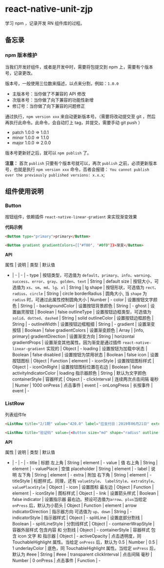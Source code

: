 
# react-native-unit-zjp

学习 npm ，记录开发 RN 组件库的过程。

## 备忘录

### npm 版本维护

当我们开发好组件，或者是开发中时，需要将包提交到 npm 上，需要有个版本号，记录更改。

版本号，一般使用三位数来描述，以点来分割，例如：`1.0.0`

- 主版本号：当你做了不兼容的 API 修改
- 次版本号：当你做了向下兼容的功能性新增
- 修订号：当你做了向下兼容的问题修正

通过执行，`npm version xxx` 来自动更新版本号。（需要将改动提交至 git ，然后再执行此命令。此命令，会自动打上 tag，并提交，需要手动 git push ）

- patch 1.0.0 => 1.0.1
- minor 1.0.0 => 1.1.0
- major 1.0.0 => 2.0.0

版本号更新好之后，就可以 `npm publish` 了。

**注意：** 首次 `publish` 只要有个版本号就可以，再次 `publish` 之前，必须更新版本号，也就是执行 `npm version xxx` 命令，否者会报错：
`You cannot publish over the previously published versions: x.x.x`;

## 组件使用说明

### Button

按钮组件，依赖插件 `react-native-linear-gradient` 来实现渐变效果

**代码示例**

```html
<Button type="primary">primary</Button>

<Button gradient gradientColors={['#f00', '#0f0']}>渐变</Button>
```

**API**

属性 | 说明 |  类型 | 默认值
- | - | - | -
type | 按钮类型，可选值为 `default`、`primary`、`info`、`warning`、`success`、`error`、`gray`、`golden`、`text` | String | default
size | 按钮大小，可选值为 `xs`、`sm`、`md`、`lg`、`xl` | String | lg
shape | 按钮形状，可选值为 `rect`、`radius`、`circle` | String | circle
borderRadius | 圆角大小, 当 `shape` 为 `radius` 时，可通过此属性控制圆角大小 | Number | -
color | 设置按钮文字颜色 | String | -
backgroundColor | 设置按钮背景颜色 | String | -
ghost | 设置幽灵按钮 | Boolean | false
outlineType | 设置按钮边框类型，可选值为 `solid`、`dotted`、`dashed` | String | solid
outlineColor | 设置按钮边框颜色 | String | -
outlineWidth | 设置按钮边框粗细 | String | -
gradient | 设置渐变按钮 | Boolean | false
gradientColors | 设置渐变颜色 | Array | [info, primary]
gradientDirection | 设置渐变方向 | String | horizontal
gradientProps | 设置渐变其他属性。因为渐变是通过插件 `react-native-linear-gradient` 实现的 | Object | -
loading | 设置按钮为加载中状态 | Boolean | false
disabled | 设置按钮为禁用状态 | Boolean | false
icon | 设置按钮图标 | Object \| Function \| element | -
iconStyle | 设置按钮图标样式 | Object | -
iconOnRight | 设置按钮图标位置在右边 | Boolean | false
activityIndicatorColor | loading 指示器颜色 | String | 默认为文字颜色
containerStyle | 容器样式 | Object | -
clickInterval | 连续两次点击间隔 毫秒 | Numer | 1000
onPress | 点击事件 | event | -
onLongPress | 长按事件 | event | -

### ListRow

列表组件fe


```html
<ListRow title="2/1期" value="420.0" label="应支付日：2019年06月21日" extra="已逾期" />

<ListRow title="验证码" value={<Button size="md" shape="radius" outline type="primary" outlineColor="#f00">获取验证码</Button>} />


```

**API**

属性 | 说明 |  类型 | 默认值
- | - | - | -
title | 标题 左上角 | String \| element | -
value | 值 右上角 | String \| element | -
valuePlace | 空值 placeholder | String \| element | -
label | 说明 左下角 | String \| element | -
extra | 附加 右下角 | String \| element | -
titleStyle | 标题样式。同理，还有 `valueStyle`、 `labelStyle`、`extraStyle`、`valuePlaceStyle` | Object | -
icon | 设置图标 最左边 | Object \| Function \| element | -
iconStyle | 图标样式 | Object | -
link | 设置箭头样式 | Boolean | false
indicator | 设置指示器 最右边。预设可选值为`arrow`、`plus`当给定 `onPress` 后，默认为小箭头 | Object \| Function \| element | arrow
indicatorDirection | 指示器方向 可选值为 `up`、`down` | String | -
indicatorStyle | 指示器样式 | Object | -
splitLine | 设置底部分割线 | Boolean | -
splitLineStyle | 分割线样式 | Object | -
containerWrapStyle | 容器外层样式 包含内容 和 分割线 | Object | -
containerStyle | 容器样式 包含 icon 文字 和 指示器 | Object | -
activeOpacity | 点击透明度，同 TouchableHighlight 属性。当给定 `onPress` 后，默认为 0.5 | Number | 0.5 \| 1
underlayColor | 底色，同 TouchableHighlight 属性。当给定 `onPress` 后，默认为 #eee | String | #eee \| transparent
clickInterval | 点击间隔 毫秒 | Number | 0
onPress | 点击事件 | Function | -
